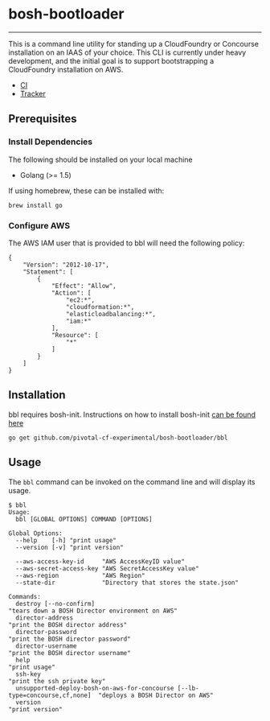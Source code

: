 # bosh-bootloader
---

This is a command line utility for standing up a CloudFoundry or Concourse installation 
on an IAAS of your choice. This CLI is currently under heavy development, and the
initial goal is to support bootstrapping a CloudFoundry installation on AWS.

* [CI](https://mega.ci.cf-app.com/pipelines/bosh-bootloader)
* [Tracker](https://www.pivotaltracker.com/n/projects/1488988)

## Prerequisites

### Install Dependencies

The following should be installed on your local machine
- Golang (>= 1.5)

If using homebrew, these can be installed with:

```
brew install go
```

### Configure AWS

The AWS IAM user that is provided to bbl will need the following policy:

```
{
    "Version": "2012-10-17",
    "Statement": [
        {
            "Effect": "Allow",
            "Action": [
                "ec2:*",
                "cloudformation:*",
                "elasticloadbalancing:*",
                "iam:*"
            ],
            "Resource": [
                "*"
            ]
        }
    ]
}
```

## Installation

bbl requires bosh-init. Instructions on how to install bosh-init [can be found here](http://bosh.io/docs/install-bosh-init.html)

```
go get github.com/pivotal-cf-experimental/bosh-bootloader/bbl
```

## Usage

The `bbl` command can be invoked on the command line and will display its usage.

```
$ bbl
Usage:
  bbl [GLOBAL OPTIONS] COMMAND [OPTIONS]

Global Options:
  --help    [-h] "print usage"
  --version [-v] "print version"

  --aws-access-key-id     "AWS AccessKeyID value"
  --aws-secret-access-key "AWS SecretAccessKey value"
  --aws-region            "AWS Region"
  --state-dir             "Directory that stores the state.json"

Commands:
  destroy [--no-confirm]                                                      "tears down a BOSH Director environment on AWS"
  director-address                                                            "print the BOSH director address"
  director-password                                                           "print the BOSH director password"
  director-username                                                           "print the BOSH director username"
  help                                                                        "print usage"
  ssh-key                                                                     "print the ssh private key"
  unsupported-deploy-bosh-on-aws-for-concourse [--lb-type=concourse,cf,none]  "deploys a BOSH Director on AWS"
  version                                                                     "print version"
```
